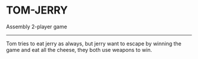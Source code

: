 # TOM-JERRY
Assembly 2-player game<hr>
Tom tries to eat jerry as always, but jerry want to escape by winning the game and eat all the cheese, they both use weapons to win.
